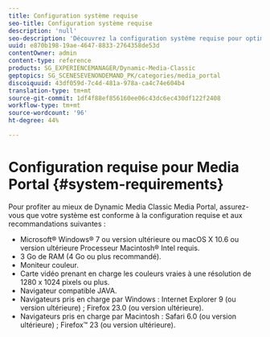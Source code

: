 ```yaml
---
title: Configuration système requise
seo-title: Configuration système requise
description: 'null'
seo-description: 'Découvrez la configuration système requise pour optimiser l’utilisation de Media Portal. '
uuid: e870b198-19ae-4647-8833-2764358de53d
contentOwner: admin
content-type: reference
products: SG_EXPERIENCEMANAGER/Dynamic-Media-Classic
geptopics: SG_SCENESEVENONDEMAND_PK/categories/media_portal
discoiquuid: 43df059d-7c4d-481a-978a-ca4c74e604b4
translation-type: tm+mt
source-git-commit: 1df4f88ef856160ee06c43dc6ec430df122f2408
workflow-type: tm+mt
source-wordcount: '96'
ht-degree: 44%

---
```



# Configuration requise pour Media Portal {#system-requirements}

Pour profiter au mieux de Dynamic Media Classic Media Portal, assurez-vous que votre système est conforme à la configuration requise et aux recommandations suivantes :

* Microsoft® Windows® 7 ou version ultérieure ou macOS X 10.6 ou version ultérieure Processeur Macintosh® Intel requis.
* 3 Go de RAM (4 Go ou plus recommandé).
* Moniteur couleur.
* Carte vidéo prenant en charge les couleurs vraies à une résolution de 1280 x 1024 pixels ou plus.
* Navigateur compatible JAVA.
* Navigateurs pris en charge par Windows : Internet Explorer 9 (ou version ultérieure) ; Firefox 23.0 (ou version ultérieure).
* Navigateurs pris en charge par Macintosh : Safari 6.0 (ou version ultérieure) ; Firefox™ 23 (ou version ultérieure).


